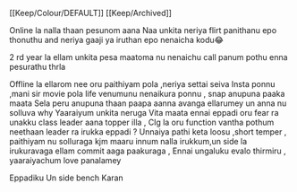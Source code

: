 [[Keep/Colour/DEFAULT]] [[Keep/Archived]] 

Online  la nalla thaan pesunom aana Naa unkita neriya flirt panithanu epo thonuthu and neriya gaaji ya iruthan epo nenaicha kodu😂

2 rd year la ellam unkita pesa maatoma nu nenaichu call panum pothu enna pesurathu thrla 

Offline la ellarom nee oru paithiyam pola ,neriya settai seiva Insta ponnu ,mani sir movie pola life venumunu nenaikura ponnu , snap anupuna paaka maata Sela peru anupuna thaan paapa aanna avanga ellarumey un anna nu solluva why 
Yaaraiyum unkita neruga Vita maata ennai eppadi oru fear ra unakku class leader aana topper illa ,
Clg la oru function vantha pothum neethaan leader ra irukka eppadi ? Unnaiya pathi keta loosu ,short temper , paithiyam nu solluraga kjm maaru innum nalla irukkum,un side la irukuravaga ellam commit aaga paakuraga ,
Ennai ungaluku  evalo thirmiru , yaaraiyachum love panalamey 

Eppadiku 
Un side bench Karan 
